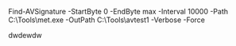 Find-AVSignature -StartByte 0 -EndByte max -Interval 10000 -Path C:\Tools\met.exe -OutPath C:\Tools\avtest1 -Verbose -Force


dwdewdw